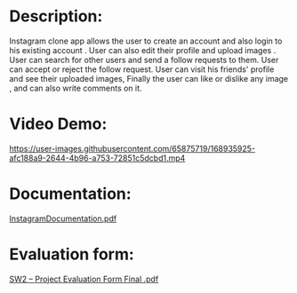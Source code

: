# Description: #
Instagram clone app allows the user to create an account and also login to his existing account . 
User can also edit their profile and upload images . 
User can search for other users and send a follow requests to them. 
User can accept or reject the follow request. 
User can visit his friends' profile and see their uploaded images, 
Finally the user can like or dislike any image , and can also write comments on it.

# Video Demo: #
https://user-images.githubusercontent.com/65875719/168935925-afc188a9-2644-4b96-a753-72851c5dcbd1.mp4

# Documentation: #
[InstagramDocumentation.pdf](https://github.com/salmagalal/InstagramCloneApp/files/8712456/InstagramDocumentation.pdf)

# Evaluation form: #
[SW2 – Project Evaluation Form Final .pdf](https://github.com/salmagalal/InstagramCloneApp/files/8712462/SW2.Project.Evaluation.Form.Final.pdf)
